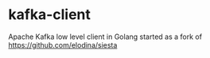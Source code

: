 # kafka-client
Apache Kafka low level client in Golang started as a fork of https://github.com/elodina/siesta
